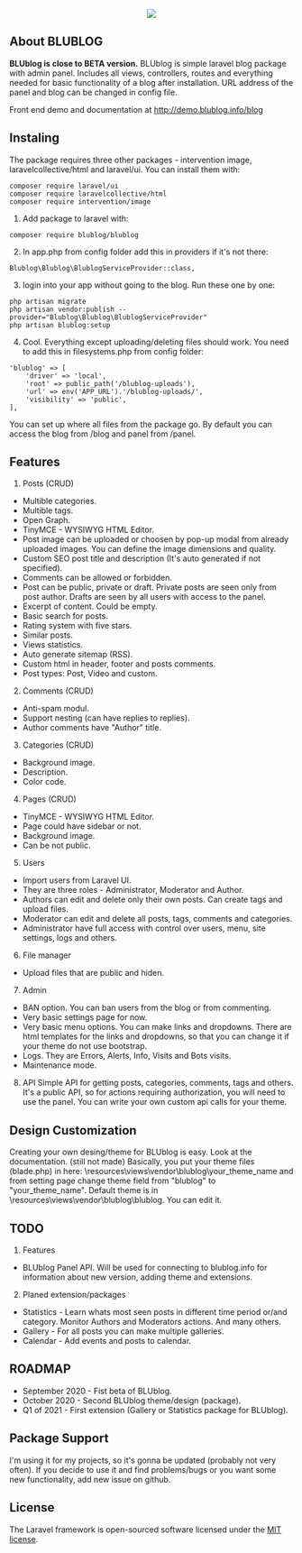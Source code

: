 <p align="center"><img src="http://demo.blublog.info/uploads/posts/1-panel-index.jpg"></p>

## About BLUBLOG
**BLUblog is close to BETA version.**
BLUblog is simple laravel blog package with admin panel. Includes all views, controllers, routes and everything needed for basic functionality of a blog after installation.
URL address of the panel and blog can be changed in config file.

Front end demo and documentation at http://demo.blublog.info/blog

## Instaling
The package requires three other packages - intervention image, laravelcollective/html and laravel/ui.
You can install them with:
```
composer require laravel/ui
composer require laravelcollective/html
composer require intervention/image
```
1. Add package to laravel with:
```
composer require blublog/blublog
```
2. In app.php from config folder add this in providers if it's not there:
```
Blublog\Blublog\BlublogServiceProvider::class,
```
3. login into your app without going to the blog. Run these one by one:
```
php artisan migrate
php artisan vendor:publish --provider="Blublog\Blublog\BlublogServiceProvider"
php artisan blublog:setup
```
4. Cool. Everything except uploading/deleting files should work.
You need to add this in filesystems.php from config folder:
```
'blublog' => [
    'driver' => 'local',
    'root' => public_path('/blublog-uploads'),
    'url' => env('APP_URL').'/blublog-uploads/',
    'visibility' => 'public',
],
```
You can set up where all files from the package go.
By default you can access the blog from /blog and panel from /panel.
## Features

1. Posts (CRUD)
- Multible categories.
- Multible tags.
- Open Graph.
- TinyMCE - WYSIWYG HTML Editor.
- Post image can be uploaded or choosen by pop-up modal from already uploaded images. You can define the image dimensions and quality.
- Custom SEO post title and description (It's auto generated if not specified).
- Comments can be allowed or forbidden.
- Post can be public, private or draft. Private posts are seen only from post author. Drafts are seen by all users with access to the panel.
- Excerpt of content. Could be empty.
- Basic search for posts.
- Rating system with five stars.
- Similar posts.
- Views statistics.
- Auto generate sitemap (RSS).
- Custom html in header, footer and posts comments.
- Post types: Post, Video and custom.


2. Comments (CRUD)
- Anti-spam modul.
- Support nesting (can have replies to replies).
- Author comments have "Author" title.

3. Categories (CRUD)
- Background image.
- Description.
- Color code.

4. Pages (CRUD)
- TinyMCE - WYSIWYG HTML Editor.
- Page could have sidebar or not.
- Background image.
- Can be not public.

5. Users
- Import users from Laravel UI.
- They are three roles - Administrator, Moderator and Author.
- Authors can edit and delete only their own posts. Can create tags and upload files.
- Moderator can edit and delete all posts, tags, comments and categories.
- Administrator have full access with control over users, menu, site settings, logs and others.

6. File manager
- Upload files that are public and hiden.

7. Admin
- BAN option. You can ban users from the blog or from commenting.
- Very basic settings page for now.
- Very basic menu options. You can make links and dropdowns. There are html templates for the links and dropdowns, so that you can change it if your theme do not use bootstrap.
- Logs. They are Errors, Alerts, Info, Visits and Bots visits.
- Maintenance mode.

8. API
Simple API for getting posts, categories, comments, tags and others. It's a public API, so for actions requiring authorization, you will need to use the panel. You can write your own custom api calls for your theme.

## Design Customization
Creating your own desing/theme for BLUblog is easy. Look at the documentation. (still not made)
Basically, you put your theme files (blade.php) in here: \resources\views\vendor\blublog\your_theme_name and from setting page change theme field from "blublog" to "your_theme_name".
Default theme is in \resources\views\vendor\blublog\blublog. You can edit it.

## TODO
1. Features
- BLUblog Panel API. Will be used for connecting to blublog.info for information about new version, adding theme and extensions.  
2. Planed extension/packages
- Statistics - Learn whats most seen posts in different time period or/and category. Monitor Authors and Moderators actions. And many others.
- Gallery - For all posts you can make multiple galleries.
- Calendar - Add events and posts to calendar. 

## ROADMAP
- September 2020 - Fist beta of BLUblog.
- October 2020 - Second BLUblog theme/design (package).
- Q1 of 2021 - First extension (Gallery or Statistics package for BLUblog).

## Package Support
I'm using it for my projects, so it's gonna be updated (probably not very often). If you decide to use it and find problems/bugs or you want some new functionality, add new issue on github.

## License

The Laravel framework is open-sourced software licensed under the [MIT license](https://opensource.org/licenses/MIT).
